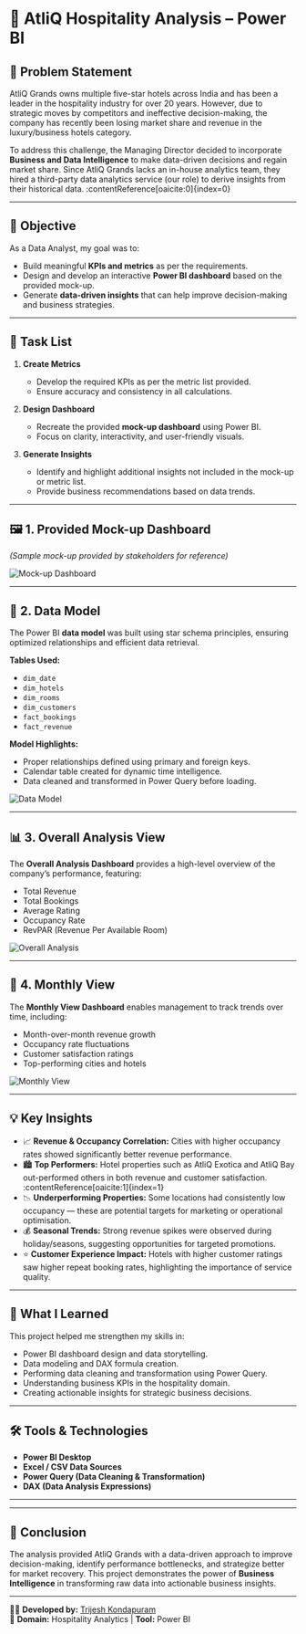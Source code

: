 # 🏨 AtliQ Hospitality Analysis – Power BI

## 📌 Problem Statement  
AtliQ Grands owns multiple five-star hotels across India and has been a leader in the hospitality industry for over 20 years. However, due to strategic moves by competitors and ineffective decision-making, the company has recently been losing market share and revenue in the luxury/business hotels category.

To address this challenge, the Managing Director decided to incorporate **Business and Data Intelligence** to make data-driven decisions and regain market share. Since AtliQ Grands lacks an in-house analytics team, they hired a third-party data analytics service (our role) to derive insights from their historical data. :contentReference[oaicite:0]{index=0}

---

## 🎯 Objective  
As a Data Analyst, my goal was to:  
- Build meaningful **KPIs and metrics** as per the requirements.  
- Design and develop an interactive **Power BI dashboard** based on the provided mock-up.  
- Generate **data-driven insights** that can help improve decision-making and business strategies.

---

## 🧾 Task List

1. **Create Metrics**  
   - Develop the required KPIs as per the metric list provided.  
   - Ensure accuracy and consistency in all calculations.  

2. **Design Dashboard**  
   - Recreate the provided **mock-up dashboard** using Power BI.  
   - Focus on clarity, interactivity, and user-friendly visuals.

3. **Generate Insights**  
   - Identify and highlight additional insights not included in the mock-up or metric list.  
   - Provide business recommendations based on data trends.

---

## 🖼️ 1. Provided Mock-up Dashboard  
*(Sample mock-up provided by stakeholders for reference)*

![Mock-up Dashboard](Datasets/mock%20up%20dashboard_atliq%20grands.png)

---

## 🧩 2. Data Model  
The Power BI **data model** was built using star schema principles, ensuring optimized relationships and efficient data retrieval.

**Tables Used:**  
- `dim_date`  
- `dim_hotels`  
- `dim_rooms`  
- `dim_customers`  
- `fact_bookings`  
- `fact_revenue`

**Model Highlights:**  
- Proper relationships defined using primary and foreign keys.  
- Calendar table created for dynamic time intelligence.  
- Data cleaned and transformed in Power Query before loading.

![Data Model](resources/Model.png)

---

## 📊 3. Overall Analysis View  
The **Overall Analysis Dashboard** provides a high-level overview of the company’s performance, featuring:  
- Total Revenue  
- Total Bookings  
- Average Rating  
- Occupancy Rate  
- RevPAR (Revenue Per Available Room)

![Overall Analysis](resources/Home%20View.png)

---

## 📅 4. Monthly View  
The **Monthly View Dashboard** enables management to track trends over time, including:  
- Month-over-month revenue growth  
- Occupancy rate fluctuations  
- Customer satisfaction ratings  
- Top-performing cities and hotels  

![Monthly View](resources/Monthly%20View.png)

---

## 💡 Key Insights  
- 📈 **Revenue & Occupancy Correlation:** Cities with higher occupancy rates showed significantly better revenue performance.  
- 🏙️ **Top Performers:** Hotel properties such as AtliQ Exotica and AtliQ Bay out-performed others in both revenue and customer satisfaction. :contentReference[oaicite:1]{index=1}  
- 📉 **Underperforming Properties:** Some locations had consistently low occupancy — these are potential targets for marketing or operational optimisation.  
- 💰 **Seasonal Trends:** Strong revenue spikes were observed during holiday/seasons, suggesting opportunities for targeted promotions.  
- ⭐ **Customer Experience Impact:** Hotels with higher customer ratings saw higher repeat booking rates, highlighting the importance of service quality.

---

## 📘 What I Learned  
This project helped me strengthen my skills in:  
- Power BI dashboard design and data storytelling.  
- Data modeling and DAX formula creation.  
- Performing data cleaning and transformation using Power Query.  
- Understanding business KPIs in the hospitality domain.  
- Creating actionable insights for strategic business decisions.

---

## 🛠️ Tools & Technologies  
- **Power BI Desktop**  
- **Excel / CSV Data Sources**  
- **Power Query (Data Cleaning & Transformation)**  
- **DAX (Data Analysis Expressions)**

---


---

## 🏁 Conclusion  
The analysis provided AtliQ Grands with a data-driven approach to improve decision-making, identify performance bottlenecks, and strategize better for market recovery. This project demonstrates the power of **Business Intelligence** in transforming raw data into actionable business insights.

---

👨‍💻 **Developed by:** [Trijesh Kondapuram](https://github.com/trijesh61)  
📅 **Domain:** Hospitality Analytics | **Tool:** Power BI

